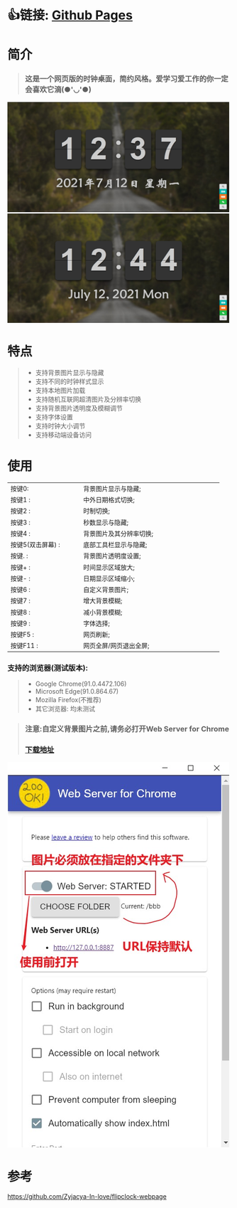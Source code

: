 #  :thumbsup:链接:  [Github Pages](https://lxsamazing.github.io/flipclock-beautify)

<div></div>
<div></div>

# 简介

> ### 这是一个网页版的时钟桌面，简约风格。爱学习爱工作的你一定会喜欢它滴(●'◡'●)

<div></div>
<div></div>

<div>
<img src="./ReadmeImages/clock_cn.jpg" alt="clock_cn" width="500px">
</div>

<div></div>
<div></div>

<div>
<img src="./ReadmeImages/clock_en.jpg" alt="clock_en" width="500px">
</div>


# 特点

>- 支持背景图片显示与隐藏
>- 支持不同的时钟样式显示
>- 支持本地图片加载
>- 支持随机互联网超清图片及分辨率切换
>- 支持背景图片透明度及模糊调节
>- 支持字体设置
>- 支持时钟大小调节
>- 支持移动端设备访问

<div></div>
<div></div>

# 使用
<table><tr><td width="150px" class="alignRight">按键0: &nbsp &nbsp &nbsp &nbsp</td><td width="300px">背景图片显示与隐藏;</td></tr>
						 <tr><td class="alignRight">按键1 :&nbsp &nbsp &nbsp &nbsp</td><td>中外日期格式切换;</td></tr>
						 <tr><td class="alignRight">按键2 :&nbsp &nbsp &nbsp &nbsp</td><td>时制切换;</td></tr>
						 <tr><td class="alignRight">按键3 :&nbsp &nbsp &nbsp &nbsp</td><td>秒数显示与隐藏;</td></tr>
						 <tr><td class="alignRight">按键4 :&nbsp &nbsp &nbsp &nbsp</td><td>背景图片及其分辨率切换;</td></tr>
						 <tr><td class="alignRight">按键5(双击屏幕) :&nbsp &nbsp &nbsp &nbsp</td><td>底部工具栏显示与隐藏;</td></tr>
						 <tr><td class="alignRight">按键. :&nbsp &nbsp &nbsp &nbsp</td><td>背景图片透明度设置;</td></tr>
						 <tr><td class="alignRight">按键+ :&nbsp &nbsp &nbsp &nbsp</td><td>时间显示区域放大;</td></tr>
						 <tr><td class="alignRight">按键- :&nbsp &nbsp &nbsp &nbsp</td><td>日期显示区域缩小;</td></tr>
						 <tr><td class="alignRight">按键6 :&nbsp &nbsp &nbsp &nbsp</td><td>自定义背景图片;</td></tr>
						 <tr><td class="alignRight">按键7 :&nbsp &nbsp &nbsp &nbsp</td><td>增大背景模糊;</td></tr>
						 <tr><td class="alignRight">按键8 :&nbsp &nbsp &nbsp &nbsp</td><td>减小背景模糊;</td></tr>
						 <tr><td class="alignRight">按键9 :&nbsp &nbsp &nbsp &nbsp</td><td>字体选择;</td></tr>
						 <tr><td class="alignRight">按键F5 :&nbsp &nbsp &nbsp &nbsp</td><td>网页刷新;</td></tr>
						 <tr><td class="alignRight">按键F11 :&nbsp &nbsp &nbsp &nbsp</td><td>网页全屏/网页退出全屏;</td></tr>
						 </table>


### 支持的浏览器(测试版本):
>- Google Chrome(91.0.4472.106)
>- Microsoft Edge(91.0.864.67)
>- Mozilla Firefox(不推荐)
>- 其它浏览器: 均未测试

> ### 注意:自定义背景图片之前,请务必打开Web Server for Chrome
> ### [下载地址](https://chrome.google.com/webstore/detail/web-server-for-chrome/ofhbbkphhbklhfoeikjpcbhemlocgigb/related)

<img src="./ReadmeImages/webServer.jpg" alt="Web Server for Chrome" width="500px">





# 参考

https://github.com/Zyjacya-In-love/flipclock-webpage

